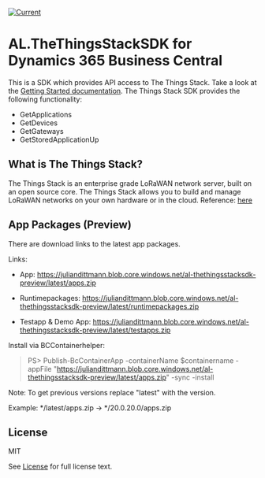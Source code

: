 [![Current](https://github.com/juliandittmann/AL.TheThingsStackSDK/actions/workflows/current.yml/badge.svg)](https://github.com/juliandittmann/AL.TheThingsStackSDK/actions/workflows/current.yml)

# AL.TheThingsStackSDK for Dynamics 365 Business Central

This is a SDK which provides API access to The Things Stack. Take a look at the [Getting Started documentation](./Docs/Getting%20Started.md). The Things Stack SDK provides the following functionality:

- GetApplications
- GetDevices
- GetGateways
- GetStoredApplicationUp

## What is The Things Stack?

The Things Stack is an enterprise grade LoRaWAN network server, built on an open source core. The Things Stack allows you to build and manage LoRaWAN networks on your own hardware or in the cloud. Reference: [here](https://www.thethingsindustries.com/docs/getting-started/what-is-tts/)

## App Packages (Preview)

There are download links to the latest app packages. 

Links:

 * App: https://juliandittmann.blob.core.windows.net/al-thethingsstacksdk-preview/latest/apps.zip

* Runtimepackages: https://juliandittmann.blob.core.windows.net/al-thethingsstacksdk-preview/latest/runtimepackages.zip

* Testapp & Demo App: https://juliandittmann.blob.core.windows.net/al-thethingsstacksdk-preview/latest/testapps.zip

Install via BCContainerhelper: 

> PS&gt; Publish-BcContainerApp -containerName $containername -appFile "https://juliandittmann.blob.core.windows.net/al-thethingsstacksdk-preview/latest/apps.zip" -sync -install


Note: To get previous versions replace "latest" with the version. 

Example: */latest/apps.zip -> */20.0.20.0/apps.zip

## License 

MIT
 
See [License](LICENSE) for full license text.
